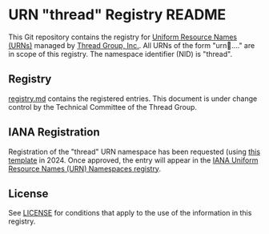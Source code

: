 # URN "thread" Registry README

This Git repository contains the registry for [Uniform Resource Names (URNs)](https://www.rfc-editor.org/rfc/rfc8141.html) managed by [Thread Group, Inc.](https://www.threadgroup.org/). 
All URNs of the form "urn:thread:...." are in scope of this registry. The namespace identifier (NID) is "thread".

## Registry
[registry.md](registry.md) contains the registered entries. This document is under change control by the Technical Committee of the Thread Group.

## IANA Registration
Registration of the "thread" URN namespace has been requested (using [this template](urn-registration-v1.txt) in 2024. Once approved, the entry will appear in the [IANA Uniform Resource Names (URN) Namespaces registry](https://www.iana.org/assignments/urn-namespaces/urn-namespaces.xhtml).

## License
See [LICENSE](LICENSE) for conditions that apply to the use of the information in this registry.
